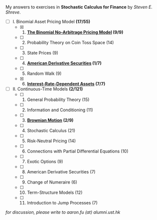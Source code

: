 My answers to exercises in **Stochastic Calculus for Finance** by *Steven E. Shreve*.

- [ ] I. Binomial Asset Pricing Model **(17/55)**
    - [x] 1. **[The Binomial No-Arbitrage Pricing Model](101-binomial.pdf) (9/9)**
    - [ ] 2. Probability Theory on Coin Toss Space (14)
    - [ ] 3. State Prices (9)
    - [ ] 4. **[American Derivative Securities](104-american.pdf) (1/7)**
    - [ ] 5. Random Walk (9)
    - [x] 6. **[Interest-Rate-Dependent Assets](106-interest-rate.pdf) (7/7)**

- [ ] II. Continuous-Time Models **(2/121)**
    - [ ] 1. General Probability Theory (15)
    - [ ] 2. Information and Conditioning (11)
    - [ ] 3. **[Brownian Motion](203-brownian-motion.pdf) (2/9)**
    - [ ] 4. Stochastic Calculus (21)
    - [ ] 5. Risk-Neutral Pricing (14)
    - [ ] 6. Connections with Partial Differential Equations (10)
    - [ ] 7. Exotic Options (9)
    - [ ] 8. American Derivative Securities (7)
    - [ ] 9. Change of Numeraire (6)
    - [ ] 10. Term-Structure Models (12)
    - [ ] 11. Introduction to Jump Processes (7)

*for discussion, please write to aaron.fu (at) alumni.ust.hk*

